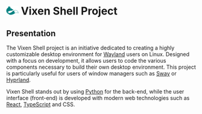 # ![](/profile/assets/vixen_logo_md.png) Vixen Shell Project

## Presentation

The Vixen Shell project is an initiative dedicated to creating a highly customizable desktop environment for [Wayland](https://wayland.freedesktop.org/) users on Linux. Designed with a focus on development, it allows users to code the various components necessary to build their own desktop environment. This project is particularly useful for users of window managers such as [Sway](https://swaywm.org/) or [Hyprland](https://hyprland.org/).

Vixen Shell stands out by using [Python](https://www.python.org/) for the back-end, while the user interface (front-end) is developed with modern web technologies such as [React](https://fr.legacy.reactjs.org/), [TypeScript](https://www.typescriptlang.org/) and CSS.

<!--
**Here are some ideas to get you started:**

🙋‍♀️ A short introduction - what is your organization all about?
🌈 Contribution guidelines - how can the community get involved?
👩‍💻 Useful resources - where can the community find your docs? Is there anything else the community should know?
🍿 Fun facts - what does your team eat for breakfast?
🧙 Remember, you can do mighty things with the power of [Markdown](https://docs.github.com/github/writing-on-github/getting-started-with-writing-and-formatting-on-github/basic-writing-and-formatting-syntax)
-->
